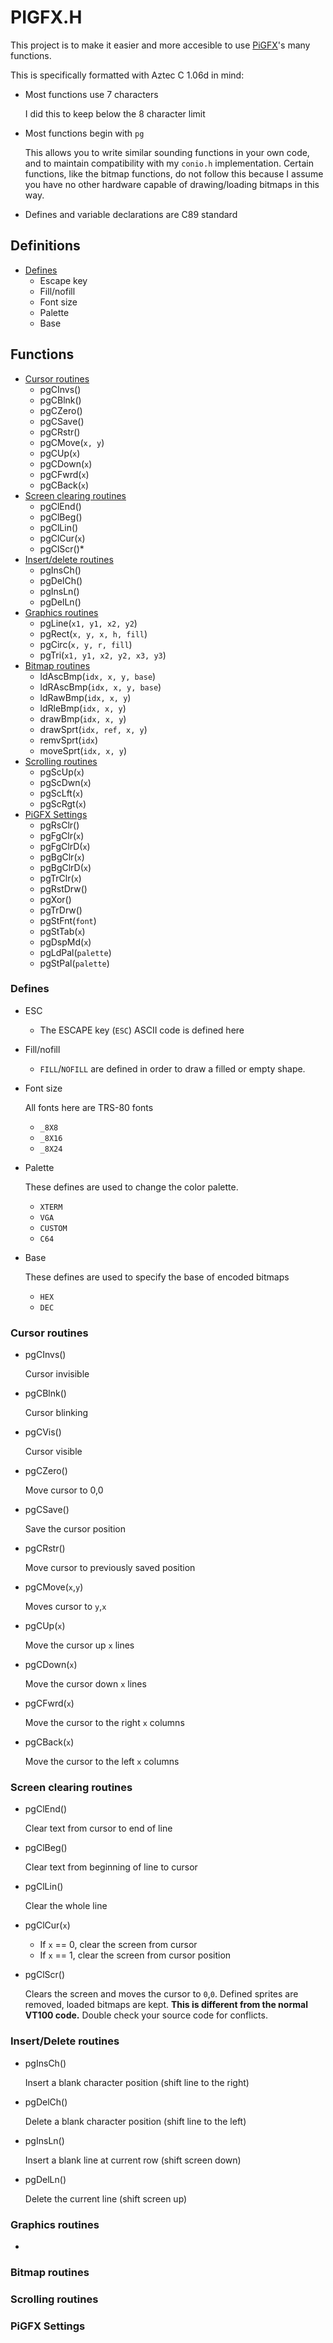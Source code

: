 # PIGFX.H

This project is to make it easier and more accesible to use [PiGFX](https://github.com/fbergama/pigfx)'s many functions.

This is specifically formatted with Aztec C 1.06d in mind:
* Most functions use 7 characters

  I did this to keep below the 8 character limit
* Most functions begin with `pg`

  This allows you to write similar sounding functions in your own code, and to maintain compatibility with my `conio.h` implementation. Certain functions, like the bitmap functions, do not follow this because I assume you have no other hardware capable of drawing/loading bitmaps in this way.
* Defines and variable declarations are C89 standard

## Definitions

- [Defines](#defines)
  - Escape key
  - Fill/nofill
  - Font size
  - Palette
  - Base

## Functions
- [Cursor routines](#cursor-routines)
  - pgCInvs()
  - pgCBlnk()
  - pgCZero()
  - pgCSave()
  - pgCRstr()
  - pgCMove(`x, y`)
  - pgCUp(`x`)
  - pgCDown(`x`)
  - pgCFwrd(`x`)
  - pgCBack(`x`)
- [Screen clearing routines](#screen-clearing-routines)
  - pgClEnd()
  - pgClBeg()
  - pgClLin()
  - pgClCur(`x`)
  - pgClScr()*
- [Insert/delete routines](#insertdel-routines)
  - pgInsCh()
  - pgDelCh()
  - pgInsLn()
  - pgDelLn()
- [Graphics routines](#graphics-routines)
  - pgLine(`x1, y1, x2, y2`)
  - pgRect(`x, y, x, h, fill`)
  - pgCirc(`x, y, r, fill`)
  - pgTri(`x1, y1, x2, y2, x3, y3`)
- [Bitmap routines](#bitmap-routines)
  - ldAscBmp(`idx, x, y, base`)
  - ldRAscBmp(`idx, x, y, base`)
  - ldRawBmp(`idx, x, y`)
  - ldRleBmp(`idx, x, y`)
  - drawBmp(`idx, x, y`)
  - drawSprt(`idx, ref, x, y`)
  - remvSprt(`idx`)
  - moveSprt(`idx, x, y`)
- [Scrolling routines](#scrolling-routines)
  - pgScUp(`x`)
  - pgScDwn(`x`)
  - pgScLft(`x`)
  - pgScRgt(`x`)
- [PiGFX Settings](#pigfx-settings)
  - pgRsClr()
  - pgFgClr(`x`)
  - pgFgClrD(`x`)
  - pgBgClr(`x`)
  - pgBgClrD(`x`)
  - pgTrClr(`x`)
  - pgRstDrw()
  - pgXor()
  - pgTrDrw()
  - pgStFnt(`font`)
  - pgStTab(`x`)
  - pgDspMd(`x`)
  - pgLdPal(`palette`)
  - pgStPal(`palette`)

### Defines
- ESC
  - The ESCAPE key (`ESC`) ASCII code is defined here
- Fill/nofill
  - `FILL`/`NOFILL` are defined in order to draw a filled or empty shape.
- Font size

  All fonts here are TRS-80 fonts
  - `_8X8`
  - `_8X16`
  - `_8X24`
- Palette

  These defines are used to change the color palette.
  - `XTERM`
  - `VGA`
  - `CUSTOM`
  - `C64`
- Base

  These defines are used to specify the base of encoded bitmaps
  - `HEX`
  - `DEC`
### Cursor routines
- pgCInvs()

  Cursor invisible

- pgCBlnk()

  Cursor blinking

- pgCVis()

  Cursor visible

- pgCZero()

  Move cursor to 0,0

- pgCSave()

  Save the cursor position

- pgCRstr()

  Move cursor to previously saved position

- pgCMove(`x`,`y`)

  Moves cursor to `y`,`x`

- pgCUp(`x`)

  Move the cursor up `x` lines

- pgCDown(`x`)

  Move the cursor down `x` lines

- pgCFwrd(`x`)

  Move the cursor to the right `x` columns

- pgCBack(`x`)

  Move the cursor to the left `x` columns

### Screen clearing routines
- pgClEnd()

  Clear text from cursor to end of line

- pgClBeg()

  Clear text from beginning of line to cursor

- pgClLin()

  Clear the whole line

- pgClCur(`x`)
  - If `x` == 0, clear the screen from cursor
  - If `x` == 1, clear the screen from cursor position

- pgClScr()

  Clears the screen and moves the cursor to `0`,`0`. Defined sprites are removed, loaded bitmaps are kept.
  **This is different from the normal VT100 code.** Double check your source code for conflicts.
### <a name="insertdel-routines"></a>Insert/Delete routines
- pgInsCh()

  Insert a blank character position (shift line to the right)

- pgDelCh()

  Delete a blank character position (shift line to the left)

- pgInsLn()

  Insert a blank line at current row (shift screen down)

- pgDelLn()

  Delete the current line (shift screen up)
### Graphics routines
- 
### Bitmap routines

### Scrolling routines

### PiGFX Settings